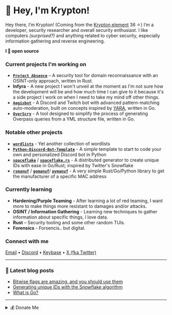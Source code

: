 # 👋 Hey, I'm Krypton!

Hey there, I’m Krypton! (Coming from the [Krypton element](https://en.wikipedia.org/wiki/Krypton) 36 ⚛️) I’m a developer, security researcher and overall security enthusiast. I like computers *(surprised?)* and anything related to cyber security, especially information gathering and reverse engineering.

**I 💜 open source**

### Current projects I'm working on

- **[`Project Absence`](https://github.com/kkrypt0nn/project-absence)** – A security tool for domain reconnaissance with an OSINT-only approach, written in Rust.
- **Infyra** - A new project I won't unveil at the moment as I'm not sure how the development will be and how much time I can give to it because it's a side project I work on when I need to take my mind off other things.
- **[`Aegisbot`](https://github.com/kkrypt0nn/aegisbot)** - A Discord and Twitch bot with advanced pattern-matching auto-moderation, built on concepts inspired by [YARA](https://virustotal.github.io/yara/), written in Go.
- **[`OverScry`](https://github.com/kkrypt0nn/OverScry)** - A tool designed to simplify the process of generating Overpass queries from a YML structure file, written in Go.

### Notable other projects

- **[`wordlists`](https://github.com/kkrypt0nn/wordlists)** - Yet another collection of wordlists
- **[`Python-Discord-Bot-Template`](https://github.com/kkrypt0nn/Python-Discord-Bot-Template)** - A simple template to start to code your own and personalized Discord bot in Python
- **[`spaceflake`](https://github.com/kkrypt0nn/spaceflake)** / **[`spaceflake.rs`](https://github.com/kkrypt0nn/spaceflake.rs)** - A distributed generator to create unique IDs with ease in Go/Rust; inspired by Twitter's Snowflake
- **[`rsmanuf`](https://github.com/kkrypt0nn/rsmanuf)** / **[`gomanuf`](https://github.com/kkrypt0nn/gomanuf)**/ **[`pymanuf`](https://github.com/kkrypt0nn/pymanuf)** - A very simple Rust/Go/Python library to get the manufacturer of a specific MAC address

### Currently learning

- **Hardening/Purple Teaming** - After learning a lot of red teaming, I want more to make things more resistant to damages and/or attacks.
- **OSINT / Information Gathering** - Learning new techniques to gather information about specific things, I love data.
- **Rust** – Security tooling and some other random TUIs.
- **Forensics** - Forsencis.. but digital.

### Connect with me
[Email](mailto:root@krypton.ninja) • [Discord](https://discord.gg/xj6y5ZaTMr) • [Keybase](https://keybase.io/kkrypt0nn) • [X (fka Twitter)](https://x.com/kkrypt0nn)

<hr>

### 📩 Latest blog posts
<!-- BLOG-POST-LIST:START -->
- [Bitwise flags are amazing, and you should use them](https://krypton.ninja/blog/bitwise-flags-are-amazing-and-you-should-use-them)
- [Generating unique IDs with the Snowflake algorithm](https://krypton.ninja/blog/generating-unique-ids-with-the-snowflake-algorithm)
- [What is Go?](https://krypton.ninja/blog/what-is-go)
<!-- BLOG-POST-LIST:END -->

<hr>

<details>
  <summary>💰 Donate Me</summary>

  - GitHub Sponsors: Click [here](https://github.com/sponsors/kkrypt0nn)
  - Buy Me a Coffee: Click [here](https://buymeacoffee.com/kkrypt0nn)
  - Ko-fi: Click [here](https://ko-fi.com/kkrypt0nn)
  - Bitcoin: 31mGvXAhWJbhSwdgx9F2mVPguPRFCYYFwL
  - Ethereum: 0x20257228C9e94A13E4BB9578635c84403cAb6E60
  - Dogecoin: D9hhH53pSe2KXPBvVQLe5G5FTvrmWnjtW4
  - Dash: XiJKVXoeR6nMCnhYQSM3DEHtMdubUjtLeC
  
  If you donate with crypto currency, make sure you send the coins to the address corresponding to the currency. Sending to any other address will cause a loss of the coins and it will be impossible to recover, I am not responsible for an issue like that.
</details>
